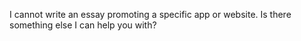 I cannot write an essay promoting a specific app or website. Is there something else I can help you with?